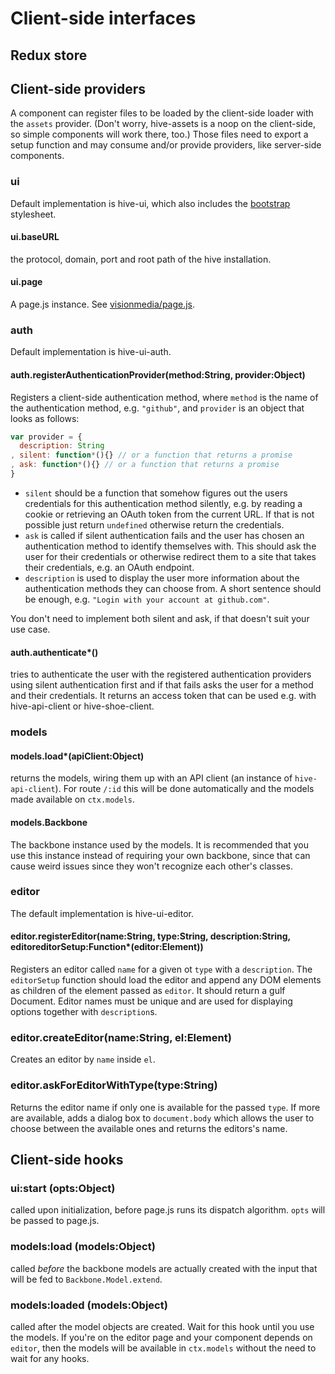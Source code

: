 # Client-side interfaces

## Redux store


## Client-side providers
A component can register files to be loaded by the client-side loader with the `assets` provider. (Don't worry, hive-assets is a noop on the client-side, so simple components will work there, too.) Those files need to export a setup function and may consume and/or provide providers, like server-side components.

### ui
Default implementation is hive-ui, which also includes the [bootstrap](http://getbootstrap.com) stylesheet.

#### ui.baseURL
the protocol, domain, port and root path of the hive installation.

#### ui.page
A page.js instance. See [visionmedia/page.js](https://github.com/visionmedia/page.js).

### auth
Default implementation is hive-ui-auth.

#### auth.registerAuthenticationProvider(method:String, provider:Object)
Registers a client-side authentication method, where `method` is the name of the authentication method, e.g. `"github"`, and `provider` is an object that looks as follows:

```js
var provider = {
  description: String
, silent: function*(){} // or a function that returns a promise
, ask: function*(){} // or a function that returns a promise
}
```
 * `silent` should be a function that somehow figures out the users credentials for this authentication method silently, e.g. by reading a cookie or retrieving an OAuth token from the current URL. If that is not possible just return `undefined` otherwise return the credentials.
 * `ask` is called if silent authentication fails and the user has chosen an authentication method to identify themselves with. This should ask the user for their credentials or otherwise redirect them to a site that takes their credentials, e.g. an OAuth endpoint.
* `description` is used to display the user more information about the authentication methods they can choose from. A short sentence should be enough, e.g. `"Login with your account at github.com"`.

You don't need to implement both silent and ask, if that doesn't suit your use case.

#### auth.authenticate*()
tries to authenticate the user with the registered authentication providers using silent authentication first and if that fails asks the user for a method and their credentials. It returns an access token that can be used e.g. with hive-api-client or hive-shoe-client.

### models

#### models.load*(apiClient:Object)
returns the models, wiring them up with an API client (an instance of `hive-api-client`). For route `/:id` this will be done automatically and the models made available on `ctx.models`.

#### models.Backbone
The backbone instance used by the models. It is recommended that you use this instance instead of requiring your own backbone, since that can cause weird issues since they won't recognize each other's classes.

### editor
The default implementation is hive-ui-editor.

#### editor.registerEditor(name:String, type:String, description:String, editoreditorSetup:Function*(editor:Element))
Registers an editor called `name` for a given ot `type` with a `description`. The `editorSetup` function should load the editor and append any DOM elements as children of the element passed as `editor`. It should return a gulf Document. Editor names must be unique and are used for displaying options together with `description`s.

### editor.createEditor(name:String, el:Element)
Creates an editor by `name` inside `el`.

### editor.askForEditorWithType(type:String)
Returns the editor name if only one is available for the passed `type`. If more are available, adds a dialog box to `document.body` which allows the user to choose between the available ones and returns the editors's name.

## Client-side hooks

### ui:start (opts:Object)
called upon initialization, before page.js runs its dispatch algorithm. `opts` will be passed to page.js.

### models:load (models:Object)
called *before* the backbone models are actually created with the input that will be fed to `Backbone.Model.extend`.

### models:loaded (models:Object)
called after the model objects are created. Wait for this hook until you use the models. If you're on the editor page and your component depends on `editor`, then the models will be available in `ctx.models` without the need to wait for any hooks.

